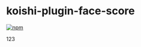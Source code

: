 # koishi-plugin-face-score

[![npm](https://img.shields.io/npm/v/koishi-plugin-face-score?style=flat-square)](https://www.npmjs.com/package/koishi-plugin-face-score)

123
